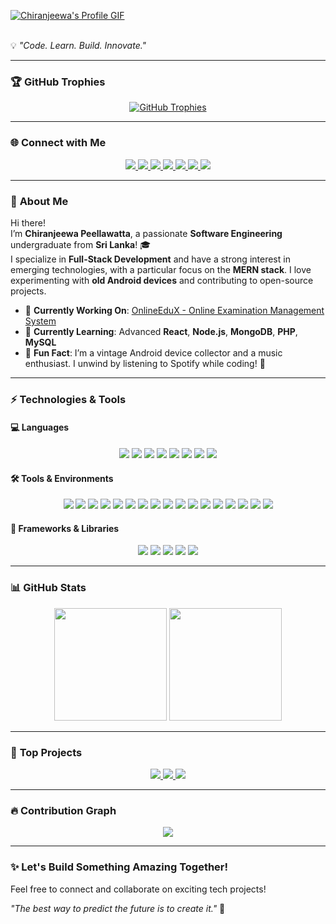 <!-- Header with profile GIF -->
<a href="https://github.com/ChiranjeewaPeellawatta">![Chiranjeewa's Profile GIF](./assets/profile_presentation.gif)</a> <br><br>

💡 _"Code. Learn. Build. Innovate."_  

---

### 🏆 **GitHub Trophies**
<p align="center"> 
  <a href="https://github.com/ryo-ma/github-profile-trophy">
    <img src="https://github-profile-trophy.vercel.app/?username=ChiranjeewaPeellawatta&theme=gruvbox&column=7" alt="GitHub Trophies" />
  </a> 
</p>

---

### 🌐 **Connect with Me**
<p align="center">
  <a href="https://www.linkedin.com/in/chiranjeewa-lankeshwara-453866305/">
    <img src="https://img.shields.io/badge/LinkedIn-0077B5?style=for-the-badge&logo=linkedin&logoColor=white" />
  </a>
  <a href="https://x.com/DJ_RaaX">
    <img src="https://img.shields.io/badge/X_(Twitter)-1DA1F2?style=for-the-badge&logo=twitter&logoColor=white" />
  </a>
  <a href="https://www.reddit.com/user/DJRaaX/">
    <img src="https://img.shields.io/badge/Reddit-FF4500?style=for-the-badge&logo=reddit&logoColor=white" />
  </a>
  <a href="https://www.facebook.com/chiranjeewalankeshwara">
    <img src="https://img.shields.io/badge/Facebook-1877F2?style=for-the-badge&logo=facebook&logoColor=white" />
  </a>
  <a href="https://discordapp.com/users/chiraax#6841">
    <img src="https://img.shields.io/badge/Discord-7289DA?style=for-the-badge&logo=discord&logoColor=white" />
  </a>
  <a href="https://www.pinterest.com/chiranjeewalankeshwara/">
    <img src="https://img.shields.io/badge/Pinterest-BD081C?style=for-the-badge&logo=pinterest&logoColor=white" />
  </a>
  <a href="https://www.quora.com/profile/Chiranjeewa-Lankeshwara">
    <img src="https://img.shields.io/badge/Quora-B92B27?style=for-the-badge&logo=quora&logoColor=white" />
  </a>
</p>

---

### 🤔 **About Me**
Hi there!  
I’m **Chiranjeewa Peellawatta**, a passionate **Software Engineering** undergraduate from **Sri Lanka**! 🎓  
I specialize in **Full-Stack Development** and have a strong interest in emerging technologies, with a particular focus on the **MERN stack**. I love experimenting with **old Android devices** and contributing to open-source projects.  

- 🔭 **Currently Working On**: [OnlineEduX - Online Examination Management System](https://github.com/ChiranjeewaPeellawatta/OnlineEduX---Online_Examination_Management_System)  
- 🌱 **Currently Learning**: Advanced **React**, **Node.js**, **MongoDB**, **PHP**, **MySQL**  
- 🧠 **Fun Fact**: I’m a vintage Android device collector and a music enthusiast. I unwind by listening to Spotify while coding! 🎵  

---

### ⚡ **Technologies & Tools**

#### 💻 **Languages**
<p align="center">
  <img src="https://img.shields.io/badge/HTML5-E34F26?style=for-the-badge&logo=html5&logoColor=white" />
  <img src="https://img.shields.io/badge/CSS3-1572B6?style=for-the-badge&logo=css3&logoColor=white" />
  <img src="https://img.shields.io/badge/JavaScript-F7DF1E?style=for-the-badge&logo=javascript&logoColor=black" />
  <img src="https://img.shields.io/badge/Java-007396?style=for-the-badge&logo=java&logoColor=white" />
  <img src="https://img.shields.io/badge/Python-3776AB?style=for-the-badge&logo=python&logoColor=white" />
  <img src="https://img.shields.io/badge/C++-00599C?style=for-the-badge&logo=c%2B%2B&logoColor=white" />
  <img src="https://img.shields.io/badge/PHP-777BB4?style=for-the-badge&logo=php&logoColor=white" />
  <img src="https://img.shields.io/badge/Bash-4EAA25?style=for-the-badge&logo=gnubash&logoColor=white" />
</p>

#### 🛠️ **Tools & Environments**
<p align="center">
  <img src="https://img.shields.io/badge/Visual_Studio_Code-0078D4?style=for-the-badge&logo=visual%20studio%20code&logoColor=white" />
  <img src="https://img.shields.io/badge/Postman-FF6C37?style=for-the-badge&logo=postman&logoColor=white" />
  <img src="https://img.shields.io/badge/MySQL-4479A1?style=for-the-badge&logo=mysql&logoColor=white" />
  <img src="https://img.shields.io/badge/Visual_Studio-5C2D91?style=for-the-badge&logo=visual-studio&logoColor=white" />
  <img src="https://img.shields.io/badge/MongoDB-47A248?style=for-the-badge&logo=mongodb&logoColor=white" />
  <img src="https://img.shields.io/badge/Eclipse_IDE-2C2255?style=for-the-badge&logo=eclipse&logoColor=white" />
  <img src="https://img.shields.io/badge/Node.js-339933?style=for-the-badge&logo=nodedotjs&logoColor=white" />
  <img src="https://img.shields.io/badge/Azure_Data_Studio-0078D4?style=for-the-badge&logo=microsoftazure&logoColor=white" />
  <img src="https://img.shields.io/badge/SSMS-CC2927?style=for-the-badge&logo=microsoftsqlserver&logoColor=white" />
  <img src="https://img.shields.io/badge/DEV_C++-3C3F5D?style=for-the-badge&logo=dev-c&logoColor=white" />
  <img src="https://img.shields.io/badge/Git-F05032?style=for-the-badge&logo=git&logoColor=white" />
  <img src="https://img.shields.io/badge/GitHub-181717?style=for-the-badge&logo=github&logoColor=white" />
  <img src="https://img.shields.io/badge/CodeBlocks-000000?style=for-the-badge&logo=codeblocks&logoColor=white" />
  <img src="https://img.shields.io/badge/WordPress-21759B?style=for-the-badge&logo=wordpress&logoColor=white" />
  <img src="https://img.shields.io/badge/Kompozer-0055A4?style=for-the-badge&logo=kompozer&logoColor=white" />
  <img src="https://img.shields.io/badge/CoffeeCup-006F82?style=for-the-badge&logo=coffee-cup&logoColor=white" />
  <img src="https://img.shields.io/badge/Wireshark-1679A1?style=for-the-badge&logo=wireshark&logoColor=white" />
</p>

#### 🚀 **Frameworks & Libraries**
<p align="center">
  <img src="https://img.shields.io/badge/React-61DAFB?style=for-the-badge&logo=react&logoColor=black" />
  <img src="https://img.shields.io/badge/Node.js-339933?style=for-the-badge&logo=nodedotjs&logoColor=white" />
  <img src="https://img.shields.io/badge/Express.js-000000?style=for-the-badge&logo=express&logoColor=white" />
  <img src="https://img.shields.io/badge/Bootstrap-7952B3?style=for-the-badge&logo=bootstrap&logoColor=white" />
  <img src="https://img.shields.io/badge/Next.js-000000?style=for-the-badge&logo=next.js&logoColor=white" />
</p>

---

### 📊 **GitHub Stats**
<p align="center">
  <img src="https://github-readme-stats.vercel.app/api?username=ChiranjeewaPeellawatta&show_icons=true&theme=tokyonight" height="180px" />
  <img src="https://github-readme-stats.vercel.app/api/top-langs/?username=ChiranjeewaPeellawatta&layout=compact&theme=tokyonight" height="180px" />
</p>

---

### 📂 **Top Projects**
<p align="center">
  <a href="https://github.com/ChiranjeewaPeellawatta/Wild_Life_Safari_Management_System">
    <img src="https://github-readme-stats.vercel.app/api/pin/?username=ChiranjeewaPeellawatta&repo=Wild_Life_Safari_Management_System&theme=tokyonight" />
  </a>
  <a href="https://github.com/ChiranjeewaPeellawatta/MernPro">
    <img src="https://github-readme-stats.vercel.app/api/pin/?username=ChiranjeewaPeellawatta&repo=MernPro&theme=tokyonight" />
  </a>
  <a href="https://github.com/ChiranjeewaPeellawatta/OnlineEduX---Online_Examination_Management_System">
    <img src="https://github-readme-stats.vercel.app/api/pin/?username=ChiranjeewaPeellawatta&repo=OnlineEduX---Online_Examination_Management_System&theme=tokyonight" />
  </a>
</p>

---

### 🔥 **Contribution Graph**
<p align="center">
  <a href="https://github.com/ashutosh00710/github-readme-activity-graph">
    <img src="https://github-readme-activity-graph.vercel.app/graph?username=ChiranjeewaPeellawatta&theme=tokyo-night" />
  </a>
</p>

---

### **✨ Let's Build Something Amazing Together!**
Feel free to connect and collaborate on exciting tech projects!  

*"The best way to predict the future is to create it."* 🚀
